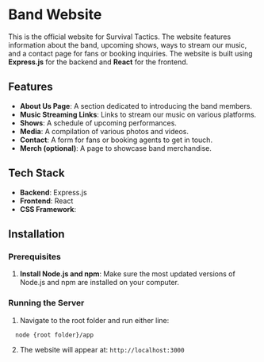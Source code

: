 # Band Website

This is the official website for Survival Tactics. The website features information about the band, upcoming shows, ways to stream our music, and a contact page for fans or booking inquiries. 
The website is built using **Express.js** for the backend and **React** for the frontend.

## Features

- **About Us Page**: A section dedicated to introducing the band members.
- **Music Streaming Links**: Links to stream our music on various platforms.
- **Shows**: A schedule of upcoming performances.
- **Media**: A compilation of various photos and videos.
- **Contact**: A form for fans or booking agents to get in touch.
- **Merch (optional)**: A page to showcase band merchandise.

## Tech Stack

- **Backend**: Express.js
- **Frontend**: React
- **CSS Framework**: 

## Installation

### Prerequisites
1. **Install Node.js and npm**:
        Make sure the most updated versions of Node.js and npm are installed on your computer.
   
### Running the Server
1. Navigate to the root folder and run either line:
  ```bash
    node {root folder}/app
  ```
2. The website will appear at:
   `http://localhost:3000`
   
